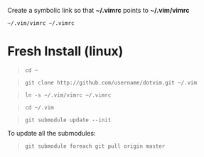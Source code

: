 Create a symbolic link so that __~/.vimrc__ points to __~/.vim/vimrc__
 
`~/.vim/vimrc ~/.vimrc`

Fresh Install (linux)
====================

> `cd ~`

> `git clone http://github.com/username/dotvim.git ~/.vim`

> `ln -s ~/.vim/vimrc ~/.vimrc`

> `cd ~/.vim`

> `git submodule update --init`

To update all the submodules:

> `git submodule foreach git pull origin master`

